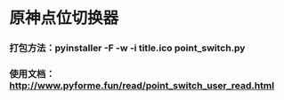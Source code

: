 # 原神点位切换器
### 打包方法：pyinstaller -F -w -i title.ico point_switch.py
### 使用文档：http://www.pyforme.fun/read/point_switch_user_read.html
